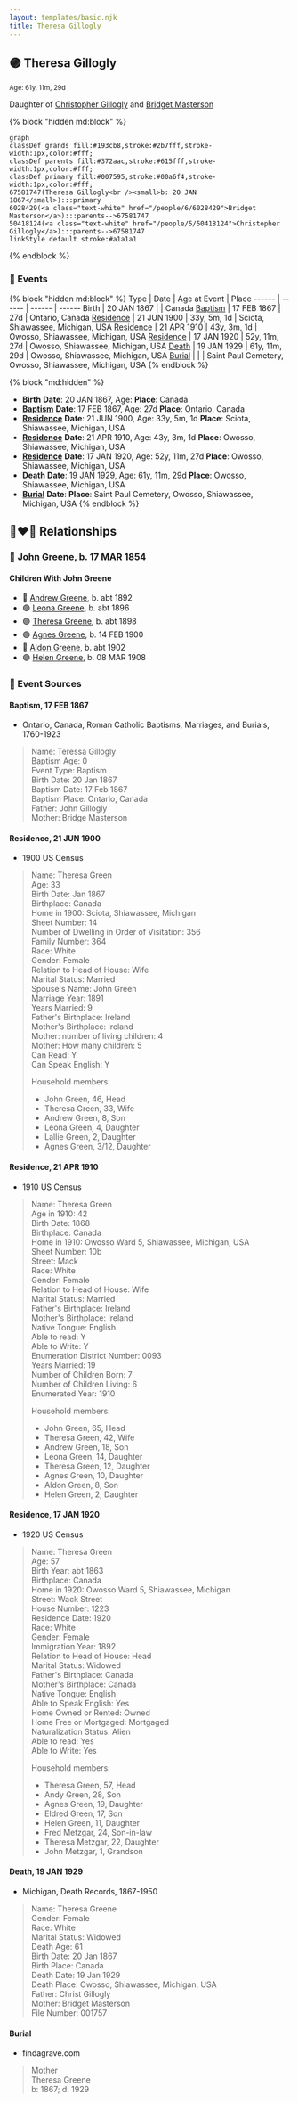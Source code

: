 ```yaml
---
layout: templates/basic.njk
title: Theresa Gillogly
---
```

## 🟣 Theresa Gillogly
<small>Age: 61y, 11m, 29d</small>

Daughter of [Christopher Gillogly](/people/5/50418124) and [Bridget Masterson](/people/6/6028429)

{% block "hidden md:block" %}
```mermaid
graph
classDef grands fill:#193cb8,stroke:#2b7fff,stroke-width:1px,color:#fff;
classDef parents fill:#372aac,stroke:#615fff,stroke-width:1px,color:#fff;
classDef primary fill:#007595,stroke:#00a6f4,stroke-width:1px,color:#fff;
67581747(Theresa Gillogly<br /><small>b: 20 JAN 1867</small>):::primary
6028429(<a class="text-white" href="/people/6/6028429">Bridget Masterson</a>):::parents-->67581747
50418124(<a class="text-white" href="/people/5/50418124">Christopher Gillogly</a>):::parents-->67581747
linkStyle default stroke:#a1a1a1
```
{% endblock %}

### 📆 Events

{% block "hidden md:block" %}
Type | Date | Age at Event | Place
------ | ------ | ------ | ------
Birth | 20 JAN 1867 |  | Canada
[Baptism](#event-event-0) | 17 FEB 1867 | 27d | Ontario, Canada
[Residence](#event-event-1) | 21 JUN 1900 | 33y, 5m, 1d | Sciota, Shiawassee, Michigan, USA
[Residence](#event-event-2) | 21 APR 1910 | 43y, 3m, 1d | Owosso, Shiawassee, Michigan, USA
[Residence](#event-event-3) | 17 JAN 1920 | 52y, 11m, 27d | Owosso, Shiawassee, Michigan, USA
[Death](#event-event-8) | 19 JAN 1929 | 61y, 11m, 29d | Owosso, Shiawassee, Michigan, USA
[Burial](#event-event-9) |  |  | Saint Paul Cemetery, Owosso, Shiawassee, Michigan, USA
{% endblock %}

{% block "md:hidden" %}
- **Birth**
**Date**: 20 JAN 1867, Age:
**Place**: Canada
- **[Baptism](#event-event-0)**
**Date**: 17 FEB 1867, Age: 27d
**Place**: Ontario, Canada
- **[Residence](#event-event-1)**
**Date**: 21 JUN 1900, Age: 33y, 5m, 1d
**Place**: Sciota, Shiawassee, Michigan, USA
- **[Residence](#event-event-2)**
**Date**: 21 APR 1910, Age: 43y, 3m, 1d
**Place**: Owosso, Shiawassee, Michigan, USA
- **[Residence](#event-event-3)**
**Date**: 17 JAN 1920, Age: 52y, 11m, 27d
**Place**: Owosso, Shiawassee, Michigan, USA
- **[Death](#event-event-8)**
**Date**: 19 JAN 1929, Age: 61y, 11m, 29d
**Place**: Owosso, Shiawassee, Michigan, USA
- **[Burial](#event-event-9)**
**Date**:
**Place**: Saint Paul Cemetery, Owosso, Shiawassee, Michigan, USA
{% endblock %}

## 👩‍❤️‍👨 Relationships

### 🔵 [John Greene](/people/7/71088434), b. 17 MAR 1854

#### Children With John Greene
* 🔵 [Andrew Greene](/people/5/54560240), b. abt 1892
* 🟣 [Leona Greene](/people/2/24282065), b. abt 1896
* 🟣 [Theresa Greene](/people/2/22213557), b. abt 1898
* 🟣 [Agnes Greene](/people/1/15565254), b. 14 FEB 1900
* 🔵 [Aldon Greene](/people/4/48950004), b. abt 1902
* 🟣 [Helen Greene](/people/6/65162976), b. 08 MAR 1908
### 📰 Event Sources

#### <a id="event-event-0"></a> Baptism, 17 FEB 1867
* Ontario, Canada, Roman Catholic Baptisms, Marriages, and Burials, 1760-1923
>   
  > Name: Teressa Gillogly  
  > Baptism Age: 0  
  > Event Type: Baptism  
  > Birth Date: 20 Jan 1867  
  > Baptism Date: 17 Feb 1867  
  > Baptism Place: Ontario, Canada  
  > Father: John Gillogly  
  > Mother: Bridge Masterson

#### <a id="event-event-1"></a> Residence, 21 JUN 1900
* 1900 US Census
>   
  > Name: Theresa Green  
  > Age: 33  
  > Birth Date: Jan 1867  
  > Birthplace: Canada  
  > Home in 1900: Sciota, Shiawassee, Michigan  
  > Sheet Number: 14  
  > Number of Dwelling in Order of Visitation: 356  
  > Family Number: 364  
  > Race: White  
  > Gender: Female  
  > Relation to Head of House: Wife  
  > Marital Status: Married  
  > Spouse's Name: John Green  
  > Marriage Year: 1891  
  > Years Married: 9  
  > Father's Birthplace: Ireland  
  > Mother's Birthplace: Ireland  
  > Mother: number of living children: 4  
  > Mother: How many children: 5  
  > Can Read: Y  
  > Can Speak English: Y  
  >   
  > Household members:  
  > - John Green, 46, Head  
  > - Theresa Green, 33, Wife  
  > - Andrew Green, 8, Son  
  > - Leona Green, 4, Daughter  
  > - Lallie Green, 2, Daughter  
  > - Agnes Green, 3/12, Daughter  
  >

#### <a id="event-event-2"></a> Residence, 21 APR 1910
* 1910 US Census
>   
  > Name: Theresa Green  
  > Age in 1910: 42  
  > Birth Date: 1868  
  > Birthplace: Canada  
  > Home in 1910: Owosso Ward 5, Shiawassee, Michigan, USA  
  > Sheet Number: 10b  
  > Street: Mack  
  > Race: White  
  > Gender: Female  
  > Relation to Head of House: Wife  
  > Marital Status: Married  
  > Father's Birthplace: Ireland  
  > Mother's Birthplace: Ireland  
  > Native Tongue: English  
  > Able to read: Y  
  > Able to Write: Y  
  > Enumeration District Number: 0093  
  > Years Married: 19  
  > Number of Children Born: 7  
  > Number of Children Living: 6  
  > Enumerated Year: 1910  
  >   
  > Household members:  
  > - John Green, 65, Head    
  > - Theresa Green, 42, Wife    
  > - Andrew Green, 18, Son    
  > - Leona Green, 14, Daughter    
  > - Theresa Green, 12, Daughter    
  > - Agnes Green, 10, Daughter    
  > - Aldon Green, 8, Son    
  > - Helen Green, 2, Daughter    
  >

#### <a id="event-event-3"></a> Residence, 17 JAN 1920
* 1920 US Census
>   
  > Name: Theresa Green  
  > Age: 57  
  > Birth Year: abt 1863  
  > Birthplace: Canada  
  > Home in 1920: Owosso Ward 5, Shiawassee, Michigan  
  > Street: Wack Street  
  > House Number: 1223  
  > Residence Date: 1920  
  > Race: White  
  > Gender: Female  
  > Immigration Year: 1892  
  > Relation to Head of House: Head  
  > Marital Status: Widowed  
  > Father's Birthplace: Canada  
  > Mother's Birthplace: Canada  
  > Native Tongue: English  
  > Able to Speak English: Yes  
  > Home Owned or Rented: Owned  
  > Home Free or Mortgaged: Mortgaged  
  > Naturalization Status: Alien  
  > Able to read: Yes  
  > Able to Write: Yes  
  >   
  > Household members:  
  > - Theresa Green, 57, Head  
  > - Andy Green, 28, Son  
  > - Agnes Green, 19, Daughter  
  > - Eldred Green, 17, Son  
  > - Helen Green, 11, Daughter  
  > - Fred Metzgar, 24, Son-in-law  
  > - Theresa Metzgar, 22, Daughter  
  > - John Metzgar, 1, Grandson  
  >

#### <a id="event-event-8"></a> Death, 19 JAN 1929
* Michigan, Death Records, 1867-1950
>   
  > Name: Theresa Greene  
  > Gender: Female    
  > Race: White    
  > Marital Status: Widowed    
  > Death Age: 61    
  > Birth Date: 20 Jan 1867    
  > Birth Place: Canada    
  > Death Date: 19 Jan 1929    
  > Death Place: Owosso, Shiawassee, Michigan, USA    
  > Father: Christ Gillogly    
  > Mother: Bridget Masterson    
  > File Number: 001757    
  >

#### <a id="event-event-9"></a> Burial
* findagrave.com
>   
  > Mother  
  > Theresa Greene  
  > b: 1867; d: 1929
